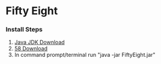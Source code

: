 # Fifty Eight

### Install Steps

1. [Java JDK Download](https://www.oracle.com/java/technologies/javase-jdk14-downloads.html)
2. [58 Download](https://github.com/BrockStech/FiftyEight/blob/master/FiftyEight.jar)
3. In command prompt/terminal run "java -jar FiftyEight.jar"
